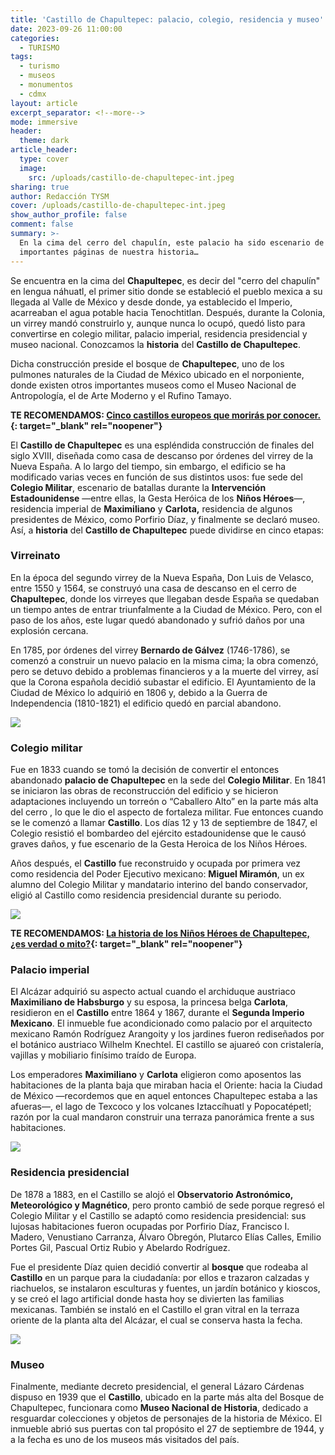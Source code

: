 ```yaml
---
title: 'Castillo de Chapultepec: palacio, colegio, residencia y museo'
date: 2023-09-26 11:00:00
categories:
  - TURISMO
tags:
  - turismo
  - museos
  - monumentos
  - cdmx
layout: article
excerpt_separator: <!--more-->
mode: immersive
header:
  theme: dark
article_header:
  type: cover
  image:
    src: /uploads/castillo-de-chapultepec-int.jpeg
sharing: true
author: Redacción TYSM
cover: /uploads/castillo-de-chapultepec-int.jpeg
show_author_profile: false
comment: false
summary: >-
  En la cima del cerro del chapulín, este palacio ha sido escenario de
  importantes páginas de nuestra historia…
---
```

Se encuentra en la cima del **Chapultepec**, es decir del "cerro del chapulín" en lengua náhuatl, el primer sitio donde se estableció el pueblo mexica a su llegada al Valle de México y desde donde, ya establecido el Imperio, acarreaban el agua potable hacia Tenochtitlan. Después, durante la Colonia, un virrey mandó construirlo y, aunque nunca lo ocupó, quedó listo para convertirse en colegio militar, palacio imperial, residencia presidencial y museo nacional. Conozcamos la **historia** del **Castillo de Chapultepec**.

Dicha construcción preside el bosque de **Chapultepec**, uno de los pulmones naturales de la Ciudad de México ubicado en el norponiente, donde existen otros importantes museos como el Museo Nacional de Antropología, el de Arte Moderno y el Rufino Tamayo.

**TE RECOMENDAMOS: [Cinco castillos europeos que morirás por conocer.](https://blog.tonoysumariachi.com/mundo/2022/11/23/cinco-castillos-europeos-que-moriras-por-conocer.html){: target="_blank" rel="noopener"}**

El **Castillo de Chapultepec** es una espléndida construcción de finales del siglo XVIII, diseñada como casa de descanso por órdenes del virrey de la Nueva España. A lo largo del tiempo, sin embargo, el edificio se ha modificado varias veces en función de sus distintos usos: fue sede del **Colegio Militar**, escenario de batallas durante la **Intervención Estadounidense** —entre ellas, la Gesta Heróica de los **Niños Héroes**—, residencia imperial de **Maximiliano** y **Carlota,**&nbsp;residencia de algunos presidentes de México, como Porfirio Díaz, y finalmente se declaró museo. Así, a **historia** del **Castillo de Chapultepec** puede dividirse en cinco etapas:

### Virreinato

En la época del segundo virrey de la Nueva España, Don Luis de Velasco, entre 1550 y 1564, se construyó una casa de descanso en el cerro de **Chapultepec**, donde los virreyes que llegaban desde España se quedaban un tiempo antes de entrar triunfalmente a la Ciudad de México. Pero, con el paso de los años, este lugar quedó abandonado y sufrió daños por una explosión cercana.

En 1785, por órdenes del virrey **Bernardo de Gálvez** (1746-1786), se comenzó a construir un nuevo palacio en la misma cima; la obra comenzó, pero se detuvo debido a problemas financieros y a la muerte del virrey, así que la Corona española decidió subastar el edificio. El Ayuntamiento de la Ciudad de México lo adquirió en 1806 y, debido a la Guerra de Independencia (1810-1821) el edificio quedó en parcial abandono.

![](https://upload.wikimedia.org/wikipedia/commons/thumb/e/e2/Ch%C3%A2teau_de_Chapultepec_de_Mexico_%28Castillo_de_Chapultepec_de_M%C3%A9xico%29.jpg/1024px-Ch%C3%A2teau_de_Chapultepec_de_Mexico_%28Castillo_de_Chapultepec_de_M%C3%A9xico%29.jpg)

### Colegio militar

Fue en 1833 cuando se tomó la decisión de convertir el entonces abandonado **palacio de Chapultepec** en la sede del **Colegio Militar**. En 1841 se iniciaron las obras de reconstrucción del edificio y se hicieron adaptaciones incluyendo un torreón o “Caballero Alto” en la parte más alta del cerro , lo que le dio el aspecto de fortaleza militar. Fue entonces cuando se le comenzó a llamar **Castillo**. Los días 12 y 13 de septiembre de 1847, el Colegio resistió el bombardeo del ejército estadounidense que le causó graves daños, y fue escenario de la Gesta Heroica de los Niños Héroes.

Años después, el **Castillo** fue reconstruido y ocupada por primera vez como residencia del Poder Ejecutivo mexicano: **Miguel Miramón**, un ex alumno del Colegio Militar y mandatario interino del bando conservador, eligió al Castillo como residencia presidencial durante su periodo.

![](https://upload.wikimedia.org/wikipedia/commons/thumb/3/37/Castillo_de_Chapultepec_06.JPG/682px-Castillo_de_Chapultepec_06.JPG)

**TE RECOMENDAMOS:&nbsp;[La historia de los Niños Héroes de Chapultepec, ¿es verdad o mito?](https://blog.tonoysumariachi.com/historia/2022/06/30/la-historia-de-los-ninos-heroes-de-chapultepec-es-verdad-o-mito.html){: target="_blank" rel="noopener"}**

### Palacio imperial

El Alcázar adquirió su aspecto actual cuando el archiduque austriaco **Maximiliano de Habsburgo** y su esposa, la princesa belga **Carlota**, residieron en el **Castillo** entre 1864 y 1867, durante el&nbsp;**Segunda Imperio Mexicano**. El inmueble fue acondicionado como palacio por el arquitecto mexicano Ramón Rodríguez Arangoity y los jardines fueron rediseñados por el botánico austriaco Wilhelm Knechtel. El castillo se ajuareó con cristalería, vajillas y mobiliario finísimo traído de Europa.

Los emperadores **Maximiliano** y **Carlota** eligieron como aposentos las habitaciones de la planta baja que miraban hacia el Oriente: hacia la Ciudad de México —recordemos que en aquel entonces Chapultepec estaba a las afueras—, el lago de Texcoco y los volcanes Iztaccíhuatl y Popocatépetl; razón por la cual mandaron construir una terraza panorámica frente a sus habitaciones.

![](https://upload.wikimedia.org/wikipedia/commons/thumb/c/cf/Castillo_de_Chapultepec%2C_Main_balcony.jpg/1024px-Castillo_de_Chapultepec%2C_Main_balcony.jpg)

### Residencia presidencial

De 1878 a 1883, en el Castillo se alojó el **Observatorio Astronómico, Meteorológico y Magnético**, pero pronto cambió de sede porque regresó el Colegio Militar y el Castillo se adaptó como residencia presidencial: sus lujosas habitaciones fueron ocupadas por Porfirio Díaz, Francisco I. Madero, Venustiano Carranza, Álvaro Obregón, Plutarco Elías Calles, Emilio Portes Gil, Pascual Ortiz Rubio y Abelardo Rodríguez.

Fue el presidente Díaz quien decidió convertir al **bosque** que rodeaba al **Castillo** en un parque para la ciudadanía: por ellos e trazaron calzadas y riachuelos, se instalaron esculturas y fuentes, un jardín botánico y kioscos, y se creó el lago artificial donde hasta hoy se divierten las familias mexicanas. También se instaló en el Castillo el gran vitral en la terraza oriente de la planta alta del Alcázar, el cual se conserva hasta la fecha.

![](https://upload.wikimedia.org/wikipedia/commons/thumb/0/03/Vitral_del_Castillo_de_Chapultepec_0.jpg/768px-Vitral_del_Castillo_de_Chapultepec_0.jpg)

### Museo

Finalmente, mediante decreto presidencial, el general Lázaro Cárdenas dispuso en 1939 que el **Castillo**, ubicado en la parte más alta del Bosque de Chapultepec, funcionara como **Museo Nacional de Historia**, dedicado a resguardar colecciones y objetos de personajes de la historia de México. El inmueble abrió sus puertas con tal propósito el 27 de septiembre de 1944, y a la fecha es uno de los museos más visitados del país.
